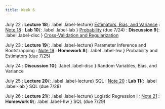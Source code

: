 ```yaml
---
title: Week 6
---
```


July 22
: **Lecture 18**{: .label .label-lecture} [Estimators, Bias, and Variance](lecture/lec18)
    : [Note 18](https://ds100.org/course-notes/probability_2/probability_2.html)
: **Lab 10**{: .label .label-lab }  [Probability](https://data100.datahub.berkeley.edu/hub/user-redirect/git-pull?repo=https%3A%2F%2Fgithub.com%2FDS-100%2Fsu24-materials&urlpath=lab%2Ftree%2Fsu24-materials%2Flab%2Flab10%2Flab10.ipynb&branch=main) (due 7/24)
: **Discussion 9**{: .label .label-disc } [Cross-Validation and Regularization](https://drive.google.com/file/d/14N0jH-nJP54QA69aV_-MqVn_rBxuxiwM/view?usp=sharing)

July 23
: **Lecture 19**{: .label .label-lecture} Parameter Inference and Bootstrapping
    : [Note 19](https://ds100.org/course-notes/inference_causality/inference_causality.html)
: **Homework 8**{: .label .label-hw } Probability and Estimators (due 7/25)

July 24
: **Discussion 10**{: .label .label-disc } Random Variables, Bias, and Variance

July 25
: **Lecture 20**{: .label .label-lecture} SQL
    : [Note 20](https://ds100.org/course-notes/sql_I/sql_I.html)
: **Lab 11**{: .label .label-lab }  SQL (due 7/28)

July 26
: **Lecture 21**{: .label .label-lecture} Logistic Regression I
    : [Note 21](https://ds100.org/course-notes/logistic_regression_1/logistic_reg_1.html)
: **Homework 9**{: .label .label-hw } SQL (due 7/29)